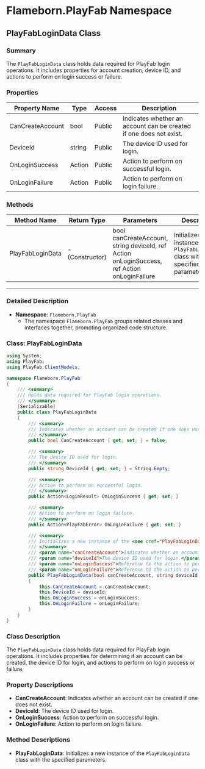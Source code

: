 
# Flameborn.PlayFab Namespace

## PlayFabLoginData Class

### Summary

The `PlayFabLoginData` class holds data required for PlayFab login operations. It includes properties for account creation, device ID, and actions to perform on login success or failure.

### Properties

| Property Name       | Type                  | Access    | Description                                                                 |
|---------------------|-----------------------|-----------|-----------------------------------------------------------------------------|
| CanCreateAccount    | bool                  | Public    | Indicates whether an account can be created if one does not exist.          |
| DeviceId            | string                | Public    | The device ID used for login.                                               |
| OnLoginSuccess      | Action<LoginResult>   | Public    | Action to perform on successful login.                                      |
| OnLoginFailure      | Action<PlayFabError>  | Public    | Action to perform on login failure.                                         |

### Methods

| Method Name         | Return Type           | Parameters                                                           | Description                                                                                   |
|---------------------|-----------------------|----------------------------------------------------------------------|-----------------------------------------------------------------------------------------------|
| PlayFabLoginData    | - (Constructor)       | bool canCreateAccount, string deviceId, ref Action<LoginResult> onLoginSuccess, ref Action<PlayFabError> onLoginFailure | Initializes a new instance of the `PlayFabLoginData` class with the specified parameters.     |

---

### Detailed Description

- **Namespace**: `Flameborn.PlayFab`
  - The namespace `Flameborn.PlayFab` groups related classes and interfaces together, promoting organized code structure.

### Class: PlayFabLoginData

```csharp
using System;
using PlayFab;
using PlayFab.ClientModels;

namespace Flameborn.PlayFab
{
    /// <summary>
    /// Holds data required for PlayFab login operations.
    /// </summary>
    [Serializable]
    public class PlayFabLoginData
    {
        /// <summary>
        /// Indicates whether an account can be created if one does not exist.
        /// </summary>
        public bool CanCreateAccount { get; set; } = false;

        /// <summary>
        /// The device ID used for login.
        /// </summary>
        public string DeviceId { get; set; } = String.Empty;

        /// <summary>
        /// Action to perform on successful login.
        /// </summary>
        public Action<LoginResult> OnLoginSuccess { get; set; }

        /// <summary>
        /// Action to perform on login failure.
        /// </summary>
        public Action<PlayFabError> OnLoginFailure { get; set; }

        /// <summary>
        /// Initializes a new instance of the <see cref="PlayFabLoginData"/> class with the specified parameters.
        /// </summary>
        /// <param name="canCreateAccount">Indicates whether an account can be created if one does not exist.</param>
        /// <param name="deviceId">The device ID used for login.</param>
        /// <param name="onLoginSuccess">Reference to the action to perform on successful login.</param>
        /// <param name="onLoginFailure">Reference to the action to perform on login failure.</param>
        public PlayFabLoginData(bool canCreateAccount, string deviceId, ref Action<LoginResult> onLoginSuccess, ref Action<PlayFabError> onLoginFailure)
        {
            this.CanCreateAccount = canCreateAccount;
            this.DeviceId = deviceId;
            this.OnLoginSuccess = onLoginSuccess;
            this.OnLoginFailure = onLoginFailure;
        }
    }
}
```

### Class Description

The `PlayFabLoginData` class holds data required for PlayFab login operations. It includes properties for determining if an account can be created, the device ID for login, and actions to perform on login success or failure.

### Property Descriptions

- **CanCreateAccount**: Indicates whether an account can be created if one does not exist.
- **DeviceId**: The device ID used for login.
- **OnLoginSuccess**: Action to perform on successful login.
- **OnLoginFailure**: Action to perform on login failure.

### Method Descriptions

- **PlayFabLoginData**: Initializes a new instance of the `PlayFabLoginData` class with the specified parameters.
